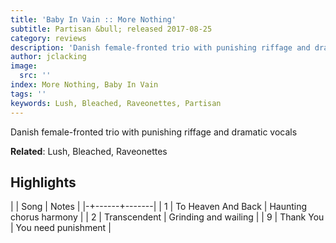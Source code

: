 ```yaml
---
title: 'Baby In Vain :: More Nothing'
subtitle: Partisan &bull; released 2017-08-25
category: reviews
description: 'Danish female-fronted trio with punishing riffage and dramatic vocals '
author: jclacking
image:
  src: ''
index: More Nothing, Baby In Vain
tags: ''
keywords: Lush, Bleached, Raveonettes, Partisan
---
```

Danish female-fronted trio with punishing riffage and dramatic vocals <!--more-->

**Related**: Lush, Bleached, Raveonettes

## Highlights

| | Song | Notes |
|-+------+-------|
| 1 | To Heaven And Back | Haunting chorus harmony |
| 2 | Transcendent | Grinding and wailing |
| 9 | Thank You | You need punishment |

